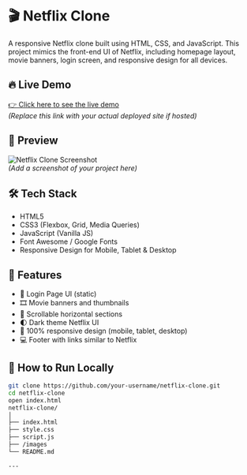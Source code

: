 # 🎬 Netflix Clone

A responsive Netflix clone built using HTML, CSS, and JavaScript. This project mimics the front-end UI of Netflix, including homepage layout, movie banners, login screen, and responsive design for all devices.

## 🔥 Live Demo

[👉 Click here to see the live demo](https://your-live-link.com)  
*(Replace this link with your actual deployed site if hosted)*

## 📸 Preview

![Netflix Clone Screenshot](screenshot.png)  
*(Add a screenshot of your project here)*

## 🛠️ Tech Stack

- HTML5  
- CSS3 (Flexbox, Grid, Media Queries)  
- JavaScript (Vanilla JS)  
- Font Awesome / Google Fonts  
- Responsive Design for Mobile, Tablet & Desktop

## 📁 Features

- 🔐 Login Page UI (static)
- 🎞 Movie banners and thumbnails
- 🔄 Scrollable horizontal sections
- 🌓 Dark theme Netflix UI
- 📱 100% responsive design (mobile, tablet, desktop)
- 💻 Footer with links similar to Netflix

## 🚀 How to Run Locally

```bash
git clone https://github.com/your-username/netflix-clone.git
cd netflix-clone
open index.html
netflix-clone/
│
├── index.html
├── style.css
├── script.js
├── /images
└── README.md

---
